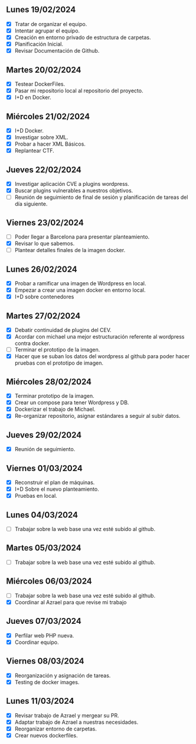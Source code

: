## Lunes 19/02/2024

- [X] Tratar de organizar el equipo.
- [X] Intentar agrupar el equipo.
- [X] Creación en entorno privado de estructura de carpetas.
- [X] Planificación Inicial.
- [X] Revisar Documentación de Github.

## Martes 20/02/2024

- [X] Testear DockerFiles.
- [X] Pasar mi repositorio local al repositorio del proyecto.
- [X] I+D en Docker.

## Miércoles 21/02/2024
- [X] I+D Docker.
- [X] Investigar sobre XML.
- [X] Probar a hacer XML Básicos.
- [X] Replantear CTF.

## Jueves 22/02/2024
- [X]  Investigar aplicación CVE a plugins wordpress.
- [X]  Buscar plugins vulnerables a nuestros objetivos.
- [ ]  Reunión de seguimiento de final de sesión y planificación de tareas del día siguiente.

## Viernes 23/02/2024
- [ ]  Poder llegar a Barcelona para presentar planteamiento.
- [X]  Revisar lo que sabemos.
- [ ]  Plantear detalles finales de la imagen docker.

## Lunes 26/02/2024
- [X]  Probar a ramificar una imagen de Wordpress en local.
- [X]  Empezar a crear una imagen docker en entorno local.
- [X]  I+D sobre contenedores

## Martes 27/02/2024
- [X]  Debatir continuidad de plugins del CEV.
- [X]  Acordar con michael una mejor estructuración referente al wordpress contra docker.
- [ ]  Terminar el prototipo de la imagen.
- [X]  Hacer que se suban los datos del wordpress al github para poder hacer pruebas con el prototipo de imagen.

## Miércoles 28/02/2024
- [X]  Terminar prototipo de la imagen.
- [X]  Crear un compose para tener Wordpress y DB.
- [X]  Dockerizar el trabajo de Michael.
- [X]  Re-organizar repositorio, asignar estándares a seguir al subir datos.

## Jueves 29/02/2024
- [X]  Reunión de seguimiento.

## Viernes 01/03/2024
- [X]  Reconstruir el plan de máquinas.
- [X]  I+D Sobre el nuevo planteamiento.
- [X]  Pruebas en local.

## Lunes 04/03/2024
- [ ]  Trabajar sobre la web base una vez esté subido al github.

## Martes 05/03/2024
- [ ] Trabajar sobre la web base una vez esté subido al github.

## Miércoles 06/03/2024
- [ ] Trabajar sobre la web base una vez esté subido al github.
- [X] Coordinar al Azrael para que revise mi trabajo

## Jueves 07/03/2024
- [X] Perfilar web PHP nueva.
- [X] Coordinar equipo.

## Viernes 08/03/2024
- [X] Reorganización y asignación de tareas.
- [X] Testing de docker images.

## Lunes 11/03/2024
- [X] Revisar trabajo de Azrael y mergear su PR.
- [X] Adaptar trabajo de Azrael a nuestras necesidades.
- [X] Reorganizar entorno de carpetas.
- [X] Crear nuevos dockerfiles.
